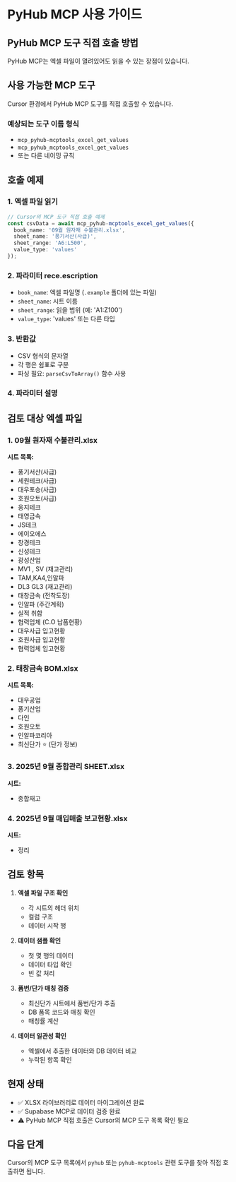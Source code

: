 # PyHub MCP 사용 가이드

## PyHub MCP 도구 직접 호출 방법

PyHub MCP는 엑셀 파일이 열려있어도 읽을 수 있는 장점이 있습니다.

## 사용 가능한 MCP 도구

Cursor 환경에서 PyHub MCP 도구를 직접 호출할 수 있습니다.

### 예상되는 도구 이름 형식

- `mcp_pyhub-mcptools_excel_get_values`
- `mcp_pyhub_mcptools_excel_get_values`
- 또는 다른 네이밍 규칙

## 호출 예제

### 1. 엑셀 파일 읽기

```typescript
// Cursor의 MCP 도구 직접 호출 예제
const csvData = await mcp_pyhub-mcptools_excel_get_values({
  book_name: '09월 원자재 수불관리.xlsx',
  sheet_name: '풍기서산(사급)',
  sheet_range: 'A6:L500',
  value_type: 'values'
});
```

### 2. 파라미터 rece.escription

- `book_name`: 엑셀 파일명 (`.example` 폴더에 있는 파일)
- `sheet_name`: 시트 이름
- `sheet_range`: 읽을 범위 (예: 'A1:Z100')
- `value_type`: 'values' 또는 다른 타입

### 3. 반환값

- CSV 형식의 문자열
- 각 행은 쉼표로 구분
- 파싱 필요: `parseCsvToArray()` 함수 사용

### 4. 파라미터 설명

## 검토 대상 엑셀 파일

### 1. 09월 원자재 수불관리.xlsx
**시트 목록:**
- 풍기서산(사급)
- 세원테크(사급)
- 대우포승(사급)
- 호원오토(사급)
- 웅지테크
- 태영금속
- JS테크
- 에이오에스
- 창경테크
- 신성테크
- 광성산업
- MV1 , SV (재고관리)
- TAM,KA4,인알파
- DL3 GL3 (재고관리)
- 태창금속 (전착도장)
- 인알파 (주간계획)
- 실적 취합
- 협력업체 (C.O 납품현황)
- 대우사급 입고현황
- 호원사급 입고현황
- 협력업체 입고현황

### 2. 태창금속 BOM.xlsx
**시트 목록:**
- 대우공업
- 풍기산업
- 다인
- 호원오토
- 인알파코리아
- 최신단가 ⭐ (단가 정보)

### 3. 2025년 9월 종합관리 SHEET.xlsx
**시트:**
- 종합재고

### 4. 2025년 9월 매입매출 보고현황.xlsx
**시트:**
- 정리

## 검토 항목

1. **엑셀 파일 구조 확인**
   - 각 시트의 헤더 위치
   - 컬럼 구조
   - 데이터 시작 행

2. **데이터 샘플 확인**
   - 첫 몇 행의 데이터
   - 데이터 타입 확인
   - 빈 값 처리

3. **품번/단가 매칭 검증**
   - 최신단가 시트에서 품번/단가 추출
   - DB 품목 코드와 매칭 확인
   - 매칭률 계산

4. **데이터 일관성 확인**
   - 엑셀에서 추출한 데이터와 DB 데이터 비교
   - 누락된 항목 확인

## 현재 상태

- ✅ XLSX 라이브러리로 데이터 마이그레이션 완료
- ✅ Supabase MCP로 데이터 검증 완료
- ⚠️ PyHub MCP 직접 호출은 Cursor의 MCP 도구 목록 확인 필요

## 다음 단계

Cursor의 MCP 도구 목록에서 `pyhub` 또는 `pyhub-mcptools` 관련 도구를 찾아 직접 호출하면 됩니다.

